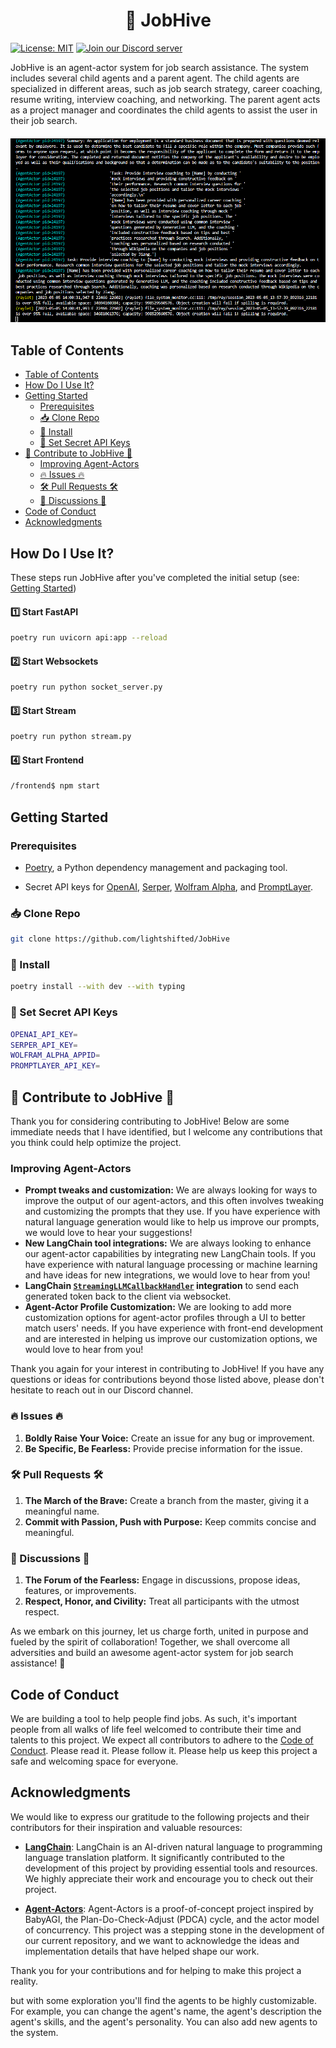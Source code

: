 <h1 align="center">🐝 JobHive</h1>

[![License: MIT](https://img.shields.io/badge/License-MIT-yellow.svg)](https://opensource.org/licenses/MIT) [![Join our Discord server](https://img.shields.io/discord/1103440012122542211?color=7289da&label=Discord&logo=discord&logoColor=ffffff)](https://discord.gg/RByY4Hm66j)


<p>JobHive is an agent-actor system for job search assistance. The system includes several child agents and a parent agent. The child agents are specialized in different areas, such as job search strategy, career coaching, resume writing, interview coaching, and networking. The parent agent acts as a project manager and coordinates the child agents to assist the user in their job search.
</p>
<h5 align="center">

![Alt Text](_activate.gif)


## Table of Contents

- [Table of Contents](#table-of-contents)
- [How Do I Use It?](#how-do-i-use-it)
- [Getting Started](#getting-started)
  - [Prerequisites](#prerequisites)
  - [📥 Clone Repo](#-clone-repo)
  - [🔧 Install](#-install)
  - [🔑 Set Secret API Keys](#-set-secret-api-keys)
- [🌟 Contribute to JobHive 🌟](#-contribute-to-jobhive-)
  - [Improving Agent-Actors](#improving-agent-actors)
  - [🔥 Issues 🔥](#-issues-)
  - [🛠 Pull Requests  🛠](#-pull-requests--)
  - [💬 Discussions 💬](#-discussions-)
- [Code of Conduct](#code-of-conduct)
- [Acknowledgments](#acknowledgments)

## How Do I Use It?
These steps run JobHive after you've completed the initial setup (see: [Getting Started](#getting-started))

<h4>1️⃣ Start FastAPI</p></h4>

```bash
poetry run uvicorn api:app --reload
```

<h4>2️⃣ Start Websockets</h4>

```bash
poetry run python socket_server.py
```

<h4>3️⃣ Start Stream</p></h4>

```bash
poetry run python stream.py
```

<h4>4️⃣ Start Frontend</h4>

```bash
/frontend$ npm start
```

## Getting Started
### Prerequisites

* [Poetry](https://python-poetry.org/docs/), a Python dependency management and packaging tool.

* Secret API keys for [OpenAI](https://help.openai.com/en/articles/4936850-where-do-i-find-my-secret-api-key), [Serper](https://serper.dev/), [Wolfram Alpha](https://products.wolframalpha.com/simple-api/documentation), and [PromptLayer](https://promptlayer.com/).

### 📥 Clone Repo
```bash
git clone https://github.com/lightshifted/JobHive
```

### 🔧 Install
```bash
poetry install --with dev --with typing
```

### 🔑 Set Secret API Keys
```bash
OPENAI_API_KEY=
SERPER_API_KEY=
WOLFRAM_ALPHA_APPID=
PROMPTLAYER_API_KEY=
```

## 🌟 Contribute to JobHive 🌟

Thank you for considering contributing to JobHive! Below are some immediate needs that I have identified, but I welcome any contributions that you think could help optimize the project.

### Improving Agent-Actors
- **Prompt tweaks and customization:** We are always looking for ways to improve the output of our agent-actors, and this often involves tweaking and customizing the prompts that they use. If you have experience with natural language generation would like to help us improve our prompts, we would love to hear your suggestions!
- **New LangChain tool integrations:** We are always looking to enhance our agent-actor capabilities by integrating new LangChain tools. If you have experience with natural language processing or machine learning and have ideas for new integrations, we would love to hear from you!
- **LangChain [`StreamingLLMCallbackHandler`](https://blog.langchain.dev/streaming-support-in-langchain/) integration** to send each generated token back to the client via websocket.
- **Agent-Actor Profile Customization:** We are looking to add more customization options for agent-actor profiles through a UI to better match users' needs. If you have experience with front-end development and are interested in helping us improve our customization options, we would love to hear from you!

Thank you again for your interest in contributing to JobHive! If you have any questions or ideas for contributions beyond those listed above, please don't hesitate to reach out in our Discord channel.

### 🔥 Issues 🔥

1. **Boldly Raise Your Voice:** Create an issue for any bug or improvement.
2. **Be Specific, Be Fearless:** Provide precise information for the issue.

### 🛠 Pull Requests  🛠

1. **The March of the Brave:** Create a branch from the master, giving it a meaningful name.
2. **Commit with Passion, Push with Purpose:** Keep commits concise and meaningful.

### 💬 Discussions 💬

1. **The Forum of the Fearless:** Engage in discussions, propose ideas, features, or improvements.
2. **Respect, Honor, and Civility:** Treat all participants with the utmost respect.

As we embark on this journey, let us charge forth, united in purpose and fueled by the spirit of collaboration! Together, we shall overcome all adversities and build an awesome agent-actor system for job search assistance! 🚀


## Code of Conduct
We are building a tool to help people find jobs. As such, it's important people from all walks of life feel welcomed to contribute their time and talents to this project. We expect all contributors to adhere to the [Code of Conduct](CODE_OF_CONDUCT.md). Please read it. Please follow it. Please help us keep this project a safe and welcoming space for everyone.

## Acknowledgments

We would like to express our gratitude to the following projects and their contributors for their inspiration and valuable resources:

- [**LangChain**](https://github.com/hwchase17/langchain): LangChain is an AI-driven natural language to programming language translation platform. It significantly contributed to the development of this project by providing essential tools and resources. We highly appreciate their work and encourage you to check out their project.

- [**Agent-Actors**](https://github.com/shaman-ai/agent-actors): Agent-Actors is a proof-of-concept project inspired by BabyAGI, the Plan-Do-Check-Adjust (PDCA) cycle, and the actor model of concurrency. This project was a stepping stone in the development of our current repository, and we want to acknowledge the ideas and implementation details that have helped shape our work.

Thank you for your contributions and for helping to make this project a reality.


but with some exploration you'll find the agents to be highly customizable. For example, you can change the agent's name, the agent's description the agent's skills, and the agent's personality. You can also add new agents to the system.
